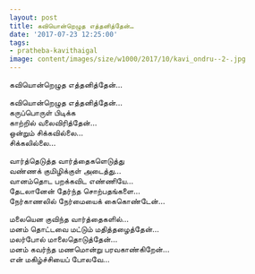 ```yaml
---
layout: post
title: கவியொன்றெழுத எத்தனித்தேன்…
date: '2017-07-23 12:25:00'
tags:
- pratheba-kavithaigal
image: content/images/size/w1000/2017/10/kavi_ondru--2-.jpg
---
```


கவியொன்றெழுத எத்தனித்தேன்…

கவியொன்றெழுத எத்தனித்தேன்…  
கருப்பொருள் பிடிக்க  
காற்றில் வலைவிரித்தேன்…  
ஒன்றும் சிக்கவில்லை…  
சிக்கலில்லை…  

வார்த்தெடுத்த வார்த்தைகளெடுத்து  
வண்ணக் குமிழிக்குள் அடைத்து…  
வானம்தொட பறக்கவிட எண்ணியே…  
தேடலானேன் தேர்ந்த சொற்பதங்களை…  
நேர்காணலில் நேர்மையைக் கைகொண்டேன்…  

மலையென குவிந்த வார்த்தைகளில்…  
மனம் தொட்டவை மட்டும் மதித்தழைத்தேன்…  
மலர்போல் மாலைதொடுத்தேன்…  
மனம் கவர்ந்த மணமொன்று பரவகாண்கிறேன்…  
என் மகிழ்ச்சியைப் போலவே…